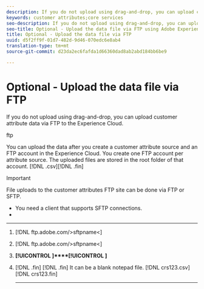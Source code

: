 ```yaml
---
description: If you do not upload using drag-and-drop, you can upload customer attribute data via FTP to the Experience Cloud.
keywords: customer attributes;core services
seo-description: If you do not upload using drag-and-drop, you can upload customer attribute data via FTP to the Experience Cloud.
seo-title: Optional - Upload the data file via FTP using Adobe Experience Cloud
title: Optional - Upload the data file via FTP
uuid: d5f2ff9f-01d7-482d-9d46-070edc6e8ab4
translation-type: tm+mt
source-git-commit: d23da2ec6fafda1d66360dad8ab2abd184bb6be9

---
```


# Optional - Upload the data file via FTP

If you do not upload using drag-and-drop, you can upload customer attribute data via FTP to the Experience Cloud.

ftp

You can upload the data after you create a customer attribute source and an FTP account in the Experience Cloud. You create one FTP account per attribute source. The uploaded files are stored in the root folder of that account. [!DNL  .csv][!DNL  .fin]

>[!IMPORTANT]
>
>[](tables.md)



File uploads to the customer attributes FTP site can be done via FTP or SFTP.

* You need a client that supports SFTP connections.
* [](https://marketing.adobe.com/resources/help/en_US/whitepapers/ftp/?f=ftp_sftp_cert_auth)

****

1. [](tables.md)

   [!DNL  ftp.adobe.com/>sftpname<]

1. [](tables.md)
[!DNL  ftp.adobe.com/>sftpname<]

1. **[!UICONTROL ]****[!UICONTROL ]**

1. [!DNL  .fin]
[!DNL  .fin] It can be a blank notepad file. [!DNL  crs123.csv][!DNL  crs123.fin]

   ****

   [](tables.md)
